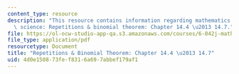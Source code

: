 ```yaml
---
content_type: resource
description: "This resource contains information regarding mathematics for computer\
  \ science: Repetitions & binomial theorem: Chapter 14.4 \u2013 14.7."
file: https://ol-ocw-studio-app-qa.s3.amazonaws.com/courses/6-042j-mathematics-for-computer-science-spring-2015/4d0e150873fef8316a697abbef179af1_MIT6_042JS15_Session26.pdf
file_type: application/pdf
resourcetype: Document
title: "Repetitions & Binomial Theorem: Chapter 14.4 \u2013 14.7"
uid: 4d0e1508-73fe-f831-6a69-7abbef179af1
---
```

